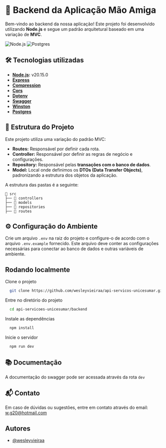 # 🚀 Backend da Aplicação Mão Amiga

Bem-vindo ao backend da nossa aplicação! Este projeto foi desenvolvido utilizando **Node.js** e segue um padrão arquitetural baseado em uma variação de **MVC**.

![Node.js](https://img.shields.io/badge/Node.js-20.15.0-339933?style=for-the-badge&logo=node.js)
![Postgres](https://img.shields.io/badge/Postgres-16.0-336791?style=for-the-badge&logo=postgresql)


## 🛠️ Tecnologias utilizadas

- **[Node.js](https://nodejs.org/download/release/v20.15.0/):** v20.15.0
- **[Express](https://expressjs.com/pt-br/)**
- **[Compression](https://www.npmjs.com/package/compression)**
- **[Cors](https://www.npmjs.com/package/cors)**
- **[Dotenv](https://www.npmjs.com/package/dotenv)**
- **[Swagger](https://swagger.io/docs/)**
- **[Winston](https://github.com/winstonjs/winston/tree/2.x)**
- **[Postgres](https://www.postgresql.org/docs/)**


## 🚧 Estrutura do Projeto

Este projeto utiliza uma variação do padrão MVC:

- **Routes:** Responsável por definir cada rota.
- **Controller:** Responsável por definir as regras de negócio e configurações.
- **Repository:** Responsável pelas **transações com o banco de dados**.
- **Model:** Local onde definimos os **DTOs (Data Transfer Objects)**, padronizando a estrutura dos objetos da aplicação.

A estrutura das pastas é a seguinte:

```plaintext
📂 src
├── 📂 controllers
├── 📂 models
├── 📂 repositories
├── 📂 routes
```


## ⚙️ Configuração do Ambiente

Crie um arquivo `.env` na raiz do projeto e configure-o de acordo com o arquivo `.env.example` fornecido. Este arquivo deve conter as configurações necessárias para conectar ao banco de dados e outras variáveis de ambiente.


## Rodando localmente

Clone o projeto

```bash
  git clone https://github.com/wesleyvieiraa/api-servicos-unicesumar.git
```

Entre no diretório do projeto

```bash
  cd api-servicoes-unicesumar/backend
```

Instale as dependências

```bash
  npm install
```

Inicie o servidor

```bash
  npm run dev
```


## 📚 Documentação

A documentação do swagger pode ser acessada através da rota `dev`


## 📬 Contato

Em caso de dúvidas ou sugestões, entre em contato através do email: w.g20@hotmail.com
## Autores

- [@wesleyvieiraa](https://github.com/wesleyvieiraa)

